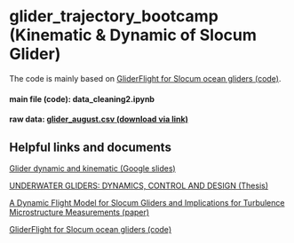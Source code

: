 # glider_trajectory_bootcamp (Kinematic & Dynamic of Slocum Glider)
The code is mainly based on [GliderFlight for Slocum ocean gliders (code)](https://gliderflight.readthedocs.io/en/latest/readme.html).

#### main file (code):  **data_cleaning2.ipynb**
#### raw data: [**glider_august.csv (download via link)**](https://uflorida-my.sharepoint.com/:x:/g/personal/huang_sh_ufl_edu/EQDwipgH8W9Fv_El6wJchmMB6_nGdaoXhVK9AWW2Qiz05A?e=KWdvtW)

## Helpful links and documents 
[Glider dynamic and kinematic (Google slides)](https://docs.google.com/presentation/d/1ZoWUVIz8ui_Dn70IyTKe48IgICiGGMTfywm1vR88lHo/edit?usp=sharing)

[UNDERWATER GLIDERS: DYNAMICS, CONTROL AND DESIGN (Thesis)](https://naomi.princeton.edu/wp-content/uploads/sites/744/2021/03/jggraver-thesis-4-11-05.pdf)

[A Dynamic Flight Model for Slocum Gliders and Implications for Turbulence Microstructure Measurements (paper)](https://journals.ametsoc.org/view/journals/atot/36/2/jtech-d-18-0168.1.xml)

[GliderFlight for Slocum ocean gliders (code)](https://gliderflight.readthedocs.io/en/latest/readme.html)
